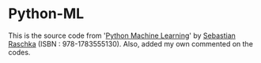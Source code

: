 # Python-ML
This is the source code from '[Python Machine Learning](https://www.amazon.com/Python-Machine-Learning-Sebastian-Raschka/dp/1783555130/ref=mt_paperback?_encoding=UTF8&me=)' by [Sebastian Raschka](https://sebastianraschka.com/) (ISBN : 978-1783555130). Also, added my own commented on the codes.
